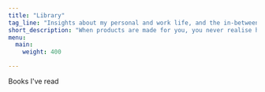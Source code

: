 ```yaml
---
title: "Library"
tag_line: "Insights about my personal and work life, and the in-betweens Library"
short_description: "When products are made for you, you never realise how their design can be exclusionary towards people of color."
menu: 
  main:
    weight: 400

---
```


Books I've read
